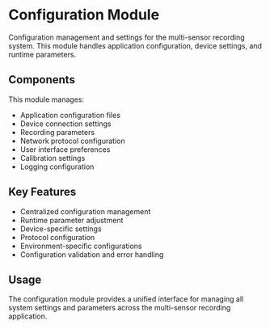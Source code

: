 # Configuration Module

Configuration management and settings for the multi-sensor recording system. This module handles application configuration, device settings, and runtime parameters.

## Components

This module manages:
- Application configuration files
- Device connection settings
- Recording parameters
- Network protocol configuration
- User interface preferences
- Calibration settings
- Logging configuration

## Key Features

- Centralized configuration management
- Runtime parameter adjustment
- Device-specific settings
- Protocol configuration
- Environment-specific configurations
- Configuration validation and error handling

## Usage

The configuration module provides a unified interface for managing all system settings and parameters across the multi-sensor recording application.